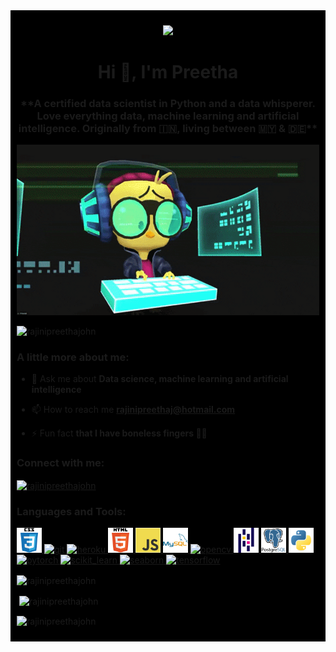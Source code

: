 <div style="background-color: black; padding: 10px;">
<p align="center"><img src="https://github.com/rajinipreethajohn/rajinipreethajohn/blob/main/images/code.png" width= "1000"/></p>
<h1 align="center">Hi 👋, I'm Preetha</h1>
<h3 align="center"> **A certified data scientist in Python and a data whisperer. Love everything data, machine learning and artificial intelligence. Originally from 🇮🇳, living between 🇲🇾 & 🇩🇪**</h3>

<p align="center"><img src="https://github.com/rajinipreethajohn/rajinipreethajohn/blob/main/images/girl_code.gif" width= "500"/></p>

<p align="left"> <img src="https://komarev.com/ghpvc/?username=rajinipreethajohn&label=Profile%20views&color=0e75b6&style=flat" alt="rajinipreethajohn" /> </p>

<h3 align="left">A little more about me:</h3>
<p **** </p>

- 💬 Ask me about **Data science, machine learning and artificial intelligence**

- 📫 How to reach me **rajinipreethaj@hotmail.com**

- ⚡ Fun fact **that I have boneless fingers 🖐🏽**

<h3 align="left">Connect with me:</h3>
<p align="left">
<a href="https://www.linkedin.com/in/rajini-preetha-john-71757b7/" target="blank"><img align="center" src="https://raw.githubusercontent.com/rahuldkjain/github-profile-readme-generator/master/src/images/icons/Social/linked-in-alt.svg" alt="rajinipreethajohn" height="30" width="40" /></a>
</p>

<h3 align="left">Languages and Tools:</h3>
<p align="left"> <a href="https://www.w3schools.com/css/" target="_blank" rel="noreferrer"> <img src="https://raw.githubusercontent.com/devicons/devicon/master/icons/css3/css3-original-wordmark.svg" alt="css3" width="40" height="40"/> </a> <a href="https://git-scm.com/" target="_blank" rel="noreferrer"> <img src="https://www.vectorlogo.zone/logos/git-scm/git-scm-icon.svg" alt="git" width="40" height="40"/> </a> <a href="https://heroku.com" target="_blank" rel="noreferrer"> <img src="https://www.vectorlogo.zone/logos/heroku/heroku-icon.svg" alt="heroku" width="40" height="40"/> </a> <a href="https://www.w3.org/html/" target="_blank" rel="noreferrer"> <img src="https://raw.githubusercontent.com/devicons/devicon/master/icons/html5/html5-original-wordmark.svg" alt="html5" width="40" height="40"/> </a> <a href="https://developer.mozilla.org/en-US/docs/Web/JavaScript" target="_blank" rel="noreferrer"> <img src="https://raw.githubusercontent.com/devicons/devicon/master/icons/javascript/javascript-original.svg" alt="javascript" width="40" height="40"/> </a> <a href="https://www.mysql.com/" target="_blank" rel="noreferrer"> <img src="https://raw.githubusercontent.com/devicons/devicon/master/icons/mysql/mysql-original-wordmark.svg" alt="mysql" width="40" height="40"/> </a> <a href="https://opencv.org/" target="_blank" rel="noreferrer"> <img src="https://www.vectorlogo.zone/logos/opencv/opencv-icon.svg" alt="opencv" width="40" height="40"/> </a> <a href="https://pandas.pydata.org/" target="_blank" rel="noreferrer"> <img src="https://raw.githubusercontent.com/devicons/devicon/2ae2a900d2f041da66e950e4d48052658d850630/icons/pandas/pandas-original.svg" alt="pandas" width="40" height="40"/> </a> <a href="https://www.postgresql.org" target="_blank" rel="noreferrer"> <img src="https://raw.githubusercontent.com/devicons/devicon/master/icons/postgresql/postgresql-original-wordmark.svg" alt="postgresql" width="40" height="40"/> </a> <a href="https://www.python.org" target="_blank" rel="noreferrer"> <img src="https://raw.githubusercontent.com/devicons/devicon/master/icons/python/python-original.svg" alt="python" width="40" height="40"/> </a> <a href="https://pytorch.org/" target="_blank" rel="noreferrer"> <img src="https://www.vectorlogo.zone/logos/pytorch/pytorch-icon.svg" alt="pytorch" width="40" height="40"/> </a> <a href="https://scikit-learn.org/" target="_blank" rel="noreferrer"> <img src="https://upload.wikimedia.org/wikipedia/commons/0/05/Scikit_learn_logo_small.svg" alt="scikit_learn" width="40" height="40"/> </a> <a href="https://seaborn.pydata.org/" target="_blank" rel="noreferrer"> <img src="https://seaborn.pydata.org/_images/logo-mark-lightbg.svg" alt="seaborn" width="40" height="40"/> </a> <a href="https://www.tensorflow.org" target="_blank" rel="noreferrer"> <img src="https://www.vectorlogo.zone/logos/tensorflow/tensorflow-icon.svg" alt="tensorflow" width="40" height="40"/> </a> </p>

<p><img align="center" src="https://github-readme-stats.vercel.app/api/top-langs?username=rajinipreethajohn&show_icons=true&locale=en&layout=compact&theme=dark&background=000000" alt="rajinipreethajohn" /></p>

<p>&nbsp;<img align="center" src="https://github-readme-stats.vercel.app/api?username=rajinipreethajohn&show_icons=true&locale=en&theme=dark&background=000000" alt="rajinipreethajohn" /></p>

<p><img align="center" src="https://github-readme-streak-stats.herokuapp.com/?user=rajinipreethajohn&&theme=dark&background=000000" alt="rajinipreethajohn" /></p>
</div>
